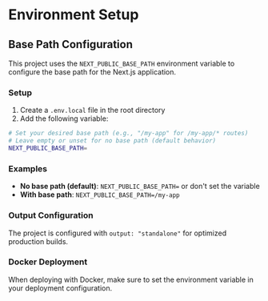 # Environment Setup

## Base Path Configuration

This project uses the `NEXT_PUBLIC_BASE_PATH` environment variable to configure the base path for the Next.js application.

### Setup

1. Create a `.env.local` file in the root directory
2. Add the following variable:

```bash
# Set your desired base path (e.g., "/my-app" for /my-app/* routes)
# Leave empty or unset for no base path (default behavior)
NEXT_PUBLIC_BASE_PATH=
```

### Examples

- **No base path (default)**: `NEXT_PUBLIC_BASE_PATH=` or don't set the variable
- **With base path**: `NEXT_PUBLIC_BASE_PATH=/my-app`

### Output Configuration

The project is configured with `output: "standalone"` for optimized production builds.

### Docker Deployment

When deploying with Docker, make sure to set the environment variable in your deployment configuration. 